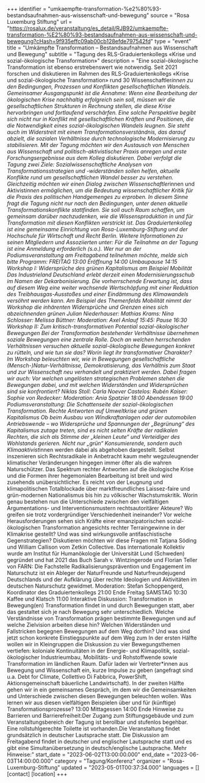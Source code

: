 +++
identifier = "umkaempfte-transformation-%e2%80%93-bestandsaufnahmen-aus-wissenschaft-und-bewegung"
source = "Rosa Luxemburg Stiftung"
url = "https://rosalux.de/veranstaltung/es_detail/RJB92/umkaempfte-transformation-%E2%80%93-bestandsaufnahmen-aus-wissenschaft-und-bewegung?cHash=9f935effc09ab00cb128efde797542fd"
type = "event"
title = "Umkämpfte Transformation – Bestandsaufnahmen aus Wissenschaft und Bewegung"
subtitle = "Tagung des RLS-Graduiertenkollegs «Krise und sozial-ökologische Transformation»"
description = "Eine sozial-ökologische Transformation ist ebenso erstrebenswert wie notwendig. Seit 2021 forschen und diskutieren im Rahmen des RLS-Graduiertenkollegs «Krise und sozial-ökologische Transformation» rund 30 Wissenschaftler*innen zu den Bedingungen, Prozessen und Konflikten gesellschaftlichen Wandels. Gemeinsamer Ausgangspunkt ist die Annahme: Wenn eine Bearbeitung der ökologischen Krise nachhaltig erfolgreich sein soll, müssen wir die gesellschaftlichen Strukturen in Rechnung stellen, die diese Krise hervorbringen und fortlaufend verschärfen. Eine solche Perspektive begibt sich nicht nur in Konflikt mit gesellschaftlichen Kräften und Positionen, die die Notwendigkeit eines sozial-ökologischen Wandels leugnen. Sie steht auch im Widerstreit mit einem Transformationsverständnis, das darauf abzielt, die sozialen Verhältnisse durch technologische Modernisierung zu stabilisieren. 
Mit der Tagung möchten wir den Austausch von Menschen aus Wissenschaft und politisch-aktivistischer Praxis anregen und erste Forschungsergebnisse aus dem Kolleg diskutieren. Dabei verfolgt die Tagung zwei Ziele: Sozialwissenschaftliche Analysen von Transformationsstrategien und -widerständen sollen helfen, aktuelle Konflikte rund um gesellschaftlichen Wandel besser zu verstehen. Gleichzeitig möchten wir einen Dialog zwischen Wissenschaftler*innen und Aktivist*innen ermöglichen, um die Bedeutung wissenschaftlicher Kritik für die Praxis des politischen Handgemenges zu erproben. In diesem Sinne fragt die Tagung nicht nur nach den Bedingungen, unter denen aktuelle Transformationskonflikte stattfinden. Sie soll auch Raum schaffen, um gemeinsam darüber nachzudenken, wie die Wissensproduktion in und für Transformation mit diesen Konflikten verstrickt ist. 
Das Graduiertenkolleg ist eine gemeinsame Einrichtung von Rosa-Luxemburg-Stiftung und der Hochschule für Wirtschaft und Recht Berlin. Weitere Informationen zu seinen Mitgliedern und Assoziierten unter: 
Für die Teilnahme an der Tagung ist eine Anmeldung erforderlich (s.o.).
Wer nur an der Podiumsveranstaltung am Freitagabend teilnehmen möchte, melde sich bitte 
Programm:
FREITAG
13:00 Eröffnung
14:00 Umbaupause
14:15 Workshop I: Widersprüche des grünen Kapitalismus am Beispiel Mobilität
Das Industrieland Deutschland erlebt derzeit einen Modernisierungsschub im Namen der Dekarbonisierung. Die vorherrschende Erwartung ist, dass auf diesem Weg eine weiter wachsende Wertschöpfung mit einer Reduktion des Treibhausgas-Ausstoßes und einer Eindämmung des Klimawandels versöhnt werden kann. Am Beispiel des Themenfelds Mobilität nimmt der Workshop die inhärenten Widersprüche und Grenzen eines sich abzeichnenden grünen 
Julian Niederhauser:
Mathias Krams:
Nina Schlosser:
Melissa Büttner:
Moderation: Axel Anlauf
15:45: Pause
16:30 Workshop II: Zum kritisch-transformativen Potential sozial-ökologischer Bewegungen
Bei der Transformation bestehender Verhältnisse übernehmen soziale Bewegungen eine zentrale Rolle. Doch an welchen herrschenden Verhältnissen versuchen aktuelle sozial-ökologische Bewegungen konkret zu rütteln, und wie tun sie das? Worin liegt ihr transformativer Charakter? Im Workshop beleuchten wir, wie in Bewegungen gesellschaftliche (Mensch-)Natur-Verhältnisse, Demokratisierung, das Verhältnis zum Staat und zur Wissenschaft neu verhandelt und praktiziert werden. Dabei fragen wir auch: Vor welchen ungelösten strategischen Problemen stehen die Bewegungen dabei, und mit welchen Widerständen und Widersprüchen sind sie konfrontiert?
Niklas Stoll:
Carla Noever Castelos:
Rubén Kaiser:
Sophie von Redecker:
Moderation: Ania Spatzier
18:00 Abendessen
19:00 Podiumsveranstaltung: Die Schattenseite der sozial-ökologischen Transformation. Rechte Antworten auf Umweltkrise und grünen Kapitalismus
Ob beim Ausbau von Windkraftanlagen oder der automobilen Antriebswende – wo Widersprüche und Spannungen der „Begrünung“ des Kapitalismus zutage treten, sind es nicht selten Kräfte der radikalen Rechten, die sich als Stimme der „kleinen Leute“ und Verteidiger des Wohlstands gerieren. Nicht nur „grün“ Konsumierende, sondern auch Klimaaktivist*innen werden dabei als abgehoben dargestellt. Selbst inszenieren sich Rechtsradikale in Anbetracht kaum mehr wegzuleugnender klimatischer Veränderungen hingegen immer öfter als die wahren Naturschützer.
Das Spektrum rechter Antworten auf die ökologische Krise und die Formen ihrer hegemonialen Bearbeitung ist breit und wird zusehends unübersichtlicher. Es reicht von der Leugnung und klimapolitischen Totalblockade über marktfreundliches Laissez-faire und grün-modernen Nationalismus bis hin zu völkischer Wachstumskritik. 
Worin genau bestehen nun die Unterschiede zwischen den vielfältigen Argumentations- und Interventionsmustern rechtsautoritärer Akteure? Wo greifen sie trotz vordergründiger Verschiedenheit ineinander? Vor welche Herausforderungen sehen sich Kräfte einer emanzipatorischen sozial-ökologischen Transformation angesichts rechter Terraingewinne in der Klimakrise gestellt? Und was sind wirkungsvolle antifaschistische Gegenstrategien? 
Diskutieren möchten wir diese Fragen mit
Tatjana Söding und William Callison vom Zetkin Collective. Das internationale Kollektiv wurde am Institut für Humanökologie der Universität Lund (Schweden) gegründet und hat 2021 das Buch 
Sarah v. Wintzingerode und Florian Teller von FARN: Die Fachstelle Radikalisierungsprävention und Engagement im Naturschutz ist ein Ableger der NaturFreunde und Naturfreundejugend Deutschlands und der Aufklärung über rechte Ideologien und Aktivitäten im deutschen Naturschutz gewidmet.
Moderation: Stefan Schoppengerd, Koordinator des Graduiertenkollegs 
21:00 Ende Freitag
SAMSTAG
10:30 Kaffee und Klatsch
11:00 Interaktive Diskussion: Transformation in Bewegung(en)
Transformation findet in und durch Bewegungen statt, aber das gestaltet sich je nach Bewegung sehr unterschiedlich. Welche Verständnisse von Transformation prägen bestimmte Bewegungen und auf welche Zielvision arbeiten diese hin? Welchen Widerständen und Fallstricken begegnen Bewegungen auf dem Weg dorthin? Und was sind jetzt schon konkrete Einstiegspunkte auf dem Weg zum 
In der ersten Hälfte wollen wir in Kleingruppen die Diskussion zu vier Bewegungsthemen vertiefen: koloniale Kontinuitäten in der Energie- und Klimapolitik, sozial-ökologischer Industrieumbau, Mobilitäts- und Rohstoffwende sowie Transformation im ländlichen Raum. Dafür laden wir Vertreter*innen aus Bewegung und Wissenschaft ein, kurze Impulse zu geben (angefragt sind u.a. Debt for Climate, Collettivo Di Fabbrica, PowerShift, Aktionsgemeinschaft bäuerliche Landwirtschaft). In der zweiten Hälfte gehen wir in ein gemeinsames Gespräch, im dem wir die Gemeinsamkeiten und Unterschiede zwischen diesen Bewegungen beleuchten wollen. Was lernen wir aus diesen vielfältigen Beispielen über und für (künftige) Transformationsprozesse?
13:00 Mittagessen
14:00 Ende
Hinweise zu Barrieren und Barrierefreiheit:Der Zugang zum Stiftungsgebäude und zum Veranstaltungsbereich der Tagung ist berollbar und stufenlos begehbar. Eine rollstuhlgerechte Toilette ist vorhanden.Die Veranstaltung findet grundsätzlich in deutscher Lautsprache statt. Die Diskussion am Freitagabend findet in deutscher und englischer Lautsprache statt und es gibt eine Simultanübersetzung in deutsch/englische Lautsprache. Mehr Hinweise:"
start_date = "2023-06-02T13:00:00.000"
end_date = "2023-06-03T14:00:00.000"
category = "Tagung/Konferenz"
organizer = "Rosa-Luxemburg-Stiftung"
updated = "2023-05-01T00:37:34.000"
languages = []
[contact]
[location]
+++